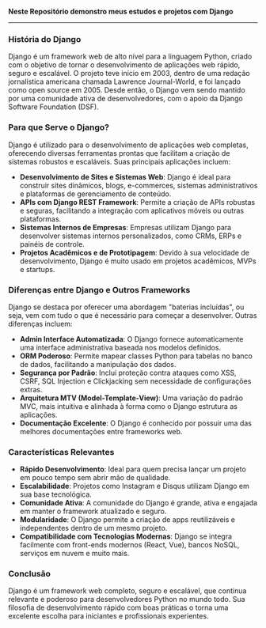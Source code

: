 
**Neste Repositório demonstro meus estudos e projetos com Django**

---

### História do Django

Django é um framework web de alto nível para a linguagem Python, criado com o objetivo de tornar o desenvolvimento de aplicações web rápido, seguro e escalável. O projeto teve início em 2003, dentro de uma redação jornalística americana chamada Lawrence Journal-World, e foi lançado como open source em 2005. Desde então, o Django vem sendo mantido por uma comunidade ativa de desenvolvedores, com o apoio da Django Software Foundation (DSF).

### Para que Serve o Django?

Django é utilizado para o desenvolvimento de aplicações web completas, oferecendo diversas ferramentas prontas que facilitam a criação de sistemas robustos e escaláveis. Suas principais aplicações incluem:

- **Desenvolvimento de Sites e Sistemas Web**: Django é ideal para construir sites dinâmicos, blogs, e-commerces, sistemas administrativos e plataformas de gerenciamento de conteúdo.
- **APIs com Django REST Framework**: Permite a criação de APIs robustas e seguras, facilitando a integração com aplicativos móveis ou outras plataformas.
- **Sistemas Internos de Empresas**: Empresas utilizam Django para desenvolver sistemas internos personalizados, como CRMs, ERPs e painéis de controle.
- **Projetos Acadêmicos e de Prototipagem**: Devido à sua velocidade de desenvolvimento, Django é muito usado em projetos acadêmicos, MVPs e startups.

### Diferenças entre Django e Outros Frameworks

Django se destaca por oferecer uma abordagem "baterias incluídas", ou seja, vem com tudo o que é necessário para começar a desenvolver. Outras diferenças incluem:

- **Admin Interface Automatizada**: O Django fornece automaticamente uma interface administrativa baseada nos modelos definidos.
- **ORM Poderoso**: Permite mapear classes Python para tabelas no banco de dados, facilitando a manipulação dos dados.
- **Segurança por Padrão**: Inclui proteção contra ataques como XSS, CSRF, SQL Injection e Clickjacking sem necessidade de configurações extras.
- **Arquitetura MTV (Model-Template-View)**: Uma variação do padrão MVC, mais intuitiva e alinhada à forma como o Django estrutura as aplicações.
- **Documentação Excelente**: O Django é conhecido por possuir uma das melhores documentações entre frameworks web.

### Características Relevantes

- **Rápido Desenvolvimento**: Ideal para quem precisa lançar um projeto em pouco tempo sem abrir mão de qualidade.
- **Escalabilidade**: Projetos como Instagram e Disqus utilizam Django em sua base tecnológica.
- **Comunidade Ativa**: A comunidade do Django é grande, ativa e engajada em manter o framework atualizado e seguro.
- **Modularidade**: O Django permite a criação de apps reutilizáveis e independentes dentro de um mesmo projeto.
- **Compatibilidade com Tecnologias Modernas**: Django se integra facilmente com front-ends modernos (React, Vue), bancos NoSQL, serviços em nuvem e muito mais.

### Conclusão

Django é um framework web completo, seguro e escalável, que continua relevante e poderoso para desenvolvedores Python no mundo todo. Sua filosofia de desenvolvimento rápido com boas práticas o torna uma excelente escolha para iniciantes e profissionais experientes.

